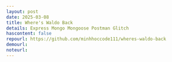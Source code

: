 ```yaml
---
layout: post
date: 2025-03-08
title: Where's Waldo Back
details: Express Mongo Mongoose Postman Glitch
hascontent: false
repourl: https://github.com/minhhoccode111/wheres-waldo-back
demourl:
noteurl:
---
```


